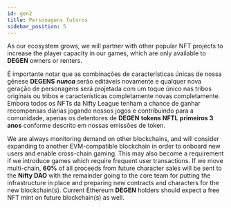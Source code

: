 ```yaml
---
id: gen2
title: Personagens futuros
sidebar_position: 5
---
```


As our ecosystem grows, we will partner with other popular NFT projects to increase the player capacity in our games, which are only available to **DEGEN** owners or renters.

É importante notar que as combinações de características únicas de nossa gênese **DEGENS** **_nunca_** serão editáveis novamente e qualquer nova geração de personagens será projetada com um toque único nas tribos originais ou tribos e características completamente novas completamente. Embora todos os NFTs da Nifty League tenham a chance de ganhar recompensas diárias jogando nossos jogos e contribuindo para a comunidade, apenas os detentores de **DEGEN** **tokens NFTL** **primeiros 3 anos** conforme descrito em nossas emissões de token.

We are always monitoring demand on other blockchains, and will consider expanding to another EVM-compatible blockchain in order to onboard new users and enable cross-chain gaming. This may also become a requirement if we introduce games which require frequent user transactions. If we move multi-chain, **60%** of all proceeds from future character sales will be sent to the **Nifty DAO** with the remainder going to the core team for putting the infrastructure in place and preparing new contracts and characters for the new blockchain(s). Current Ethereum **DEGEN** holders should expect a free NFT mint on future blockchain(s) as well.
